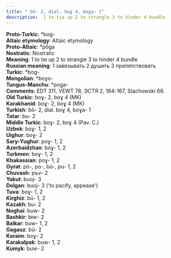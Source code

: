 ```yaml
---
title: " bō- 2, dial. boɣ 4, boɣa- 1"
description:  1 to tie up 2 to strangle 3 to hinder 4 bundle
---
```


<strong>Proto-Turkic</strong>:  *bog-<br>
<strong>Altaic etymology</strong>:  Altaic etymology<br>
<strong> Proto-Altaic</strong>:  *pŏ́ga<br>
<strong>Nostratic</strong>:  Nostratic<br>
<strong>Meaning</strong>:  1 to tie up 2 to strangle 3 to hinder 4 bundle<br>
<strong>Russian meaning</strong>:  1 завязывать 2 душить 3 препятствовать<br>
<strong>Turkic</strong>:  *bog-<br>
<strong>Mongolian</strong>:  *boɣo-<br>
<strong>Tungus-Manchu</strong>:  *poga-<br>
<strong>Comments</strong>:  EDT 311, VEWT 78, ЭСТЯ 2, 164-167, Stachowski 66.<br>
<strong>Old Turkic</strong>:  boɣ- 2, boɣ 4 (MK)<br>
<strong>Karakhanid</strong>:  boɣ- 2, boɣ 4 (MK)<br>
<strong>Turkish</strong>:  bō- 2, dial. boɣ 4, boɣa- 1<br>
<strong>Tatar</strong>:  bu- 2<br>
<strong>Middle Turkic</strong>:  boɣ- 2, boɣ 4 (Pav. C.)<br>
<strong>Uzbek</strong>:  bọɣ- 1, 2<br>
<strong>Uighur</strong>:  boɣ- 2<br>
<strong>Sary-Yughur</strong>:  poɣ- 1, 2<br>
<strong>Azerbaidzhan</strong>:  boɣ- 1, 2<br>
<strong>Turkmen</strong>:  boɣ- 1, 2<br>
<strong>Khakassian</strong>:  poɣ- 1, 2<br>
<strong>Oyrat</strong>:  pō-, po-, bū-, pu- 1, 2<br>
<strong>Chuvash</strong>:  pъv- 2<br>
<strong>Yakut</strong>:  buoj- 3<br>
<strong>Dolgan</strong>:  buoj- 3 ('to pacify, appease')<br>
<strong>Tuva</strong>:  boɣ- 1, 2<br>
<strong>Kirghiz</strong>:  bū- 1, 2<br>
<strong>Kazakh</strong>:  bu- 2<br>
<strong>Noghai</strong>:  buw- 2<br>
<strong>Bashkir</strong>:  bɨw- 2<br>
<strong>Balkar</strong>:  buw- 1, 2<br>
<strong>Gagauz</strong>:  bū- 2<br>
<strong>Karaim</strong>:  boɣ- 2<br>
<strong>Karakalpak</strong>:  buw- 1, 2<br>
<strong>Kumyk</strong>:  buw- 2<br>


